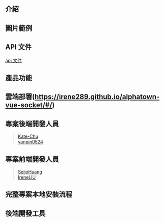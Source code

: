 ## 介紹

## 圖片範例

## API 文件
[api 文件]()

## 產品功能

## 雲端部署(https://irene289.github.io/alphatown-vue-socket/#/)<br>

## 專案後端開發人員
> [Kate-Chu](https://github.com/Kate-Chu)<br>
> [yanpin0524](https://github.com/yanpin0524)

## 專案前端開發人員
> [SeijoHuang](https://github.com/SeijoHuang)<br>
> [IreneLIU](https://github.com/Irene289)

## 完整專案本地安裝流程

## 後端開發工具
